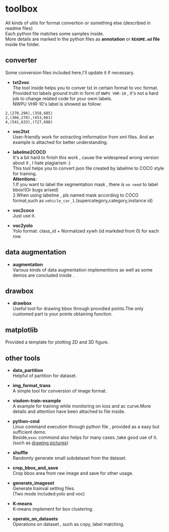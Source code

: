 # toolbox
All kinds of utils for format convertion or something else (described in readme files)</br>
Each python file matches some samples inside.</br>
More details are marked in the python files as **annotation** or **`README.md` file** inside the folder.</br>


## converter 
Some conversion files included here,I'll update it if necessary.</br>
* **txt2voc**</br>
The tool inside helps you to conver txt in certain format to voc format.  
Provided txt labels ground truth in form of `NWPU VHR-10` , it's not a hard job to change related code for your owm labels.  
NWPU VHR-10's label is showed as follow:  
```
2,(270,296),(358,685)
2,(366,278),(453,661)
4,(541,633),(727,698)
```

* **voc2txt**  
User-friendly work for extracting imformation from xml files. And an example is attached for better understanding.  

* **labelme2COCO**  
It's a bit hard to finish this work , cause the widespread wrong version about it , I hate plagiarism :)  
This tool helps you to convert json file created by labelme to COCO style for training.     
**Attentions:**   
    1.If you want to label the segmentation mask , there is `no need` to label bbox!(Or bugs arised)   
    2.When using labelme , pls named mask according to COCO format,such as `vehicle_car_1`.(supercategory,category,instance id)    

* **voc2coco**    
Just use it.
  
* **voc2yolo**    
Yolo format: class_id + Normalized xywh (id markded from 0) for each row.




## data augmentation
* **augmentation**   
Various kinds of data augmentation implementions as well as some demos are concluded inside .

## drawbox
* **drawbox**  
Useful tool for drawing bbox through providied points.The only customed part is your points obtaining function. 

## matplotlib
Provided a template for plotting 2D and 3D figure.

## other tools
* **data_partition**  
Helpful of partition for dataset.

* **img_format_trans**    
A simple tool for conversion of image format.  

* **visdom-train-example**  
A example for training while monitoring on loss and ac curve.More details and attention have been attached to file inside. 

* **python-cmd**  
Linux command execution through python file , provided as a easy but sufficient demo.  
Beside,`exec` commond also helps for many cases ,take good use of it.(such as [drawing pictures](https://github.com/ming71/toolbox/blob/b473ea001c2498fe927115d0c4a66d1cd4e30a7f/matplotlib/HuMonent.py#L172))  

* **shuffle**  
Randomly generate small subdataset from the dataset. 


* **crop_bbox_and_save**   
Crop bbox area from raw image and save for other usage.

* **generate_imageset**  
Generate trainval setting files.  
(Two mode included:yolo and voc)

 * **K-means**   
K-means  implement for box clustering.

* **operate_on_datasets**  
Operations on dataset , such as copy, label matching. 